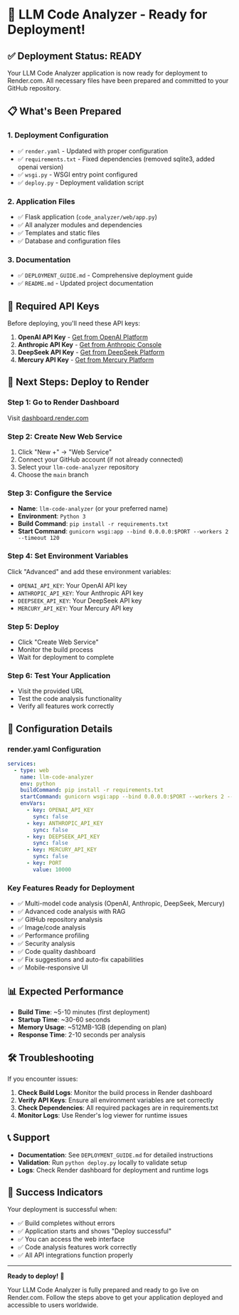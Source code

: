 # 🚀 LLM Code Analyzer - Ready for Deployment!

## ✅ Deployment Status: READY

Your LLM Code Analyzer application is now ready for deployment to Render.com. All necessary files have been prepared and committed to your GitHub repository.

## 📋 What's Been Prepared

### 1. **Deployment Configuration**
- ✅ `render.yaml` - Updated with proper configuration
- ✅ `requirements.txt` - Fixed dependencies (removed sqlite3, added openai version)
- ✅ `wsgi.py` - WSGI entry point configured
- ✅ `deploy.py` - Deployment validation script

### 2. **Application Files**
- ✅ Flask application (`code_analyzer/web/app.py`)
- ✅ All analyzer modules and dependencies
- ✅ Templates and static files
- ✅ Database and configuration files

### 3. **Documentation**
- ✅ `DEPLOYMENT_GUIDE.md` - Comprehensive deployment guide
- ✅ `README.md` - Updated project documentation

## 🔑 Required API Keys

Before deploying, you'll need these API keys:

1. **OpenAI API Key** - [Get from OpenAI Platform](https://platform.openai.com/api-keys)
2. **Anthropic API Key** - [Get from Anthropic Console](https://console.anthropic.com/)
3. **DeepSeek API Key** - [Get from DeepSeek Platform](https://platform.deepseek.com/)
4. **Mercury API Key** - [Get from Mercury Platform](https://mercury.ai/)

## 🚀 Next Steps: Deploy to Render

### Step 1: Go to Render Dashboard
Visit [dashboard.render.com](https://dashboard.render.com)

### Step 2: Create New Web Service
1. Click "New +" → "Web Service"
2. Connect your GitHub account (if not already connected)
3. Select your `llm-code-analyzer` repository
4. Choose the `main` branch

### Step 3: Configure the Service
- **Name**: `llm-code-analyzer` (or your preferred name)
- **Environment**: `Python 3`
- **Build Command**: `pip install -r requirements.txt`
- **Start Command**: `gunicorn wsgi:app --bind 0.0.0.0:$PORT --workers 2 --timeout 120`

### Step 4: Set Environment Variables
Click "Advanced" and add these environment variables:
- `OPENAI_API_KEY`: Your OpenAI API key
- `ANTHROPIC_API_KEY`: Your Anthropic API key
- `DEEPSEEK_API_KEY`: Your DeepSeek API key
- `MERCURY_API_KEY`: Your Mercury API key

### Step 5: Deploy
- Click "Create Web Service"
- Monitor the build process
- Wait for deployment to complete

### Step 6: Test Your Application
- Visit the provided URL
- Test the code analysis functionality
- Verify all features work correctly

## 🔧 Configuration Details

### render.yaml Configuration
```yaml
services:
  - type: web
    name: llm-code-analyzer
    env: python
    buildCommand: pip install -r requirements.txt
    startCommand: gunicorn wsgi:app --bind 0.0.0.0:$PORT --workers 2 --timeout 120
    envVars:
      - key: OPENAI_API_KEY
        sync: false
      - key: ANTHROPIC_API_KEY
        sync: false
      - key: DEEPSEEK_API_KEY
        sync: false
      - key: MERCURY_API_KEY
        sync: false
      - key: PORT
        value: 10000
```

### Key Features Ready for Deployment
- ✅ Multi-model code analysis (OpenAI, Anthropic, DeepSeek, Mercury)
- ✅ Advanced code analysis with RAG
- ✅ GitHub repository analysis
- ✅ Image/code analysis
- ✅ Performance profiling
- ✅ Security analysis
- ✅ Code quality dashboard
- ✅ Fix suggestions and auto-fix capabilities
- ✅ Mobile-responsive UI

## 📊 Expected Performance

- **Build Time**: ~5-10 minutes (first deployment)
- **Startup Time**: ~30-60 seconds
- **Memory Usage**: ~512MB-1GB (depending on plan)
- **Response Time**: 2-10 seconds per analysis

## 🛠️ Troubleshooting

If you encounter issues:

1. **Check Build Logs**: Monitor the build process in Render dashboard
2. **Verify API Keys**: Ensure all environment variables are set correctly
3. **Check Dependencies**: All required packages are in requirements.txt
4. **Monitor Logs**: Use Render's log viewer for runtime issues

## 📞 Support

- **Documentation**: See `DEPLOYMENT_GUIDE.md` for detailed instructions
- **Validation**: Run `python deploy.py` locally to validate setup
- **Logs**: Check Render dashboard for deployment and runtime logs

## 🎉 Success Indicators

Your deployment is successful when:
- ✅ Build completes without errors
- ✅ Application starts and shows "Deploy successful"
- ✅ You can access the web interface
- ✅ Code analysis features work correctly
- ✅ All API integrations function properly

---

**Ready to deploy!** 🚀

Your LLM Code Analyzer is fully prepared and ready to go live on Render.com. Follow the steps above to get your application deployed and accessible to users worldwide. 